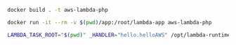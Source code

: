 
```bash
docker build . -t aws-lambda-php
```

```bash
docker run -it --rm -v $(pwd)/app:/root/lambda-app aws-lambda-php
```

```bash
LAMBDA_TASK_ROOT="$(pwd)" _HANDLER="hello.helloAWS" /opt/lambda-runtime/bootstrap
```
